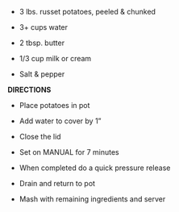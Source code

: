 -   3 lbs. russet potatoes, peeled & chunked

-   3+ cups water

-   2 tbsp. butter

-   1/3 cup milk or cream

-   Salt & pepper

**DIRECTIONS**

-   Place potatoes in pot

-   Add water to cover by 1”

-   Close the lid

-   Set on MANUAL for 7 minutes

-   When completed do a quick pressure release

-   Drain and return to pot

-   Mash with remaining ingredients and server
